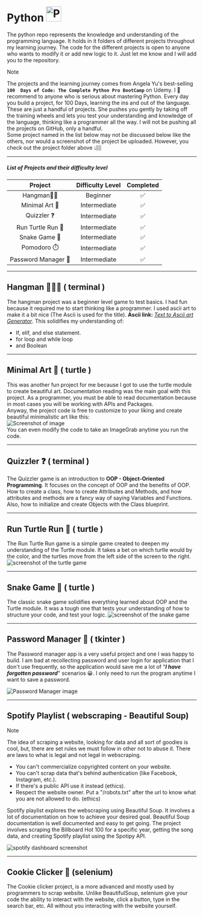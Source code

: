 # Python <img alt="Python logo" height="40" src="images/python.webp" width="40"/>

The python repo represents the knowledge and understanding of the programming language. 
It holds in it folders of different projects throughout my learning journey.
The code for the different projects is open to anyone who wants to modify it or add new logic to it.
Just let me know and I will add you to the repository.

> [!Note]   
> The projects and the learning journey comes from Angela Yu's best-selling **```100 
Days of Code: The Complete Python Pro BootCamp```** on Udemy.
I 💯 recommend to anyone who is serious about mastering Python.
Every day you build a project, for 100 Days, learning the ins and out of the language.
These are just a handful of projects.
She pushes you gently by taking off the training wheels and lets you test your understanding and 
knowledge of the language, thinking like a programmer all the way.
I will not be pushing all the projects on GitHub, only a handful.   
> Some project named in the list below may not be discussed below like the others,
> nor would a screenshot of the project be uploaded.
> However, you check out the project folder above 👆🏽

___

##### List of Projects and their difficulty level
|       Project       | Difficulty Level | Completed |
|:-------------------:|:----------------:|:---------:|
|    Hangman🧍🏽‍     |     Beginner     |     ✅     |
|   Minimal Art 🎨    |   Intermediate   |     ✅     |
|     Quizzler ❓      |   Intermediate   |     ✅     |
|  Run Turtle Run 🐢  |   Intermediate   |     ✅     |
|    Snake Game 🐍    |   Intermediate   |     ✅     |
|     Pomodoro ⏱️     |   Intermediate   |     ✅     | 
 | Password Manager 🔐 |   Intermediate   |     ✅     |

___

## Hangman 🧍🏽‍♂️ ( terminal )
The hangman project was a beginner level game to test basics.
I had fun because it required me to start thinking like a programmer.
I used ascii art to make it a bit nice (The Ascii is used for the title).
**Ascii link:** [_Text to Ascii art Generator_](http://www.patorjk.com/software/taag/#p=display&f=ANSI%20Shadow&t=>As).
This solidifies my understanding of:  
* If, elif, and else statement.
* for loop and while loop
* and Boolean
___
## Minimal Art 🎨 ( turtle )
This was another fun project for me because I got to use the turtle module
to create beautiful art. Documentation reading was the main goal with this project.
As a programmer, you must be able to read documentation because in most cases 
you will be working with APIs and Packages.   
Anyway, the project code is free to customize to your liking and create beautiful 
minimalistic art like this:  
![Screenshot of image](minimal_art/minimal_art.png)  
You can even modify the code to take an ImageGrab anytime you run the code.
___
## Quizzler ❓ ( terminal )
The Quizzler game is an introduction to **OOP - Object-Oriented Programming**.
It focuses on the concept of OOP and the benefits of OOP. How to create a class,
how to create Attributes and Methods, and how attributes and methods are a fancy 
way of saying Variables and Functions. Also, how to initialize and create Objects with 
the Class blueprint.
___
## Run Turtle Run 🐢 ( turtle )
The Run Turtle Run game is a simple game created to deepen my understanding of the Turtle
module.
It takes a bet on which turtle would by the color, and the turtles move from the left 
side of the screen to the right.
![screenshot of the turtle game](images/turtle.webp)
___
## Snake Game 🐍 ( turtle )
The classic snake game solidifies everything learned about OOP and the Turtle module. It was a tough one
 that tests your understanding of how to structure your code, and test your logic.
![screenshot of the snake game](images/snake.webp)
___

## Password Manager 🔐 ( tkinter )
The Password manager app is a very useful project and one I was happy to build.
I am bad at recollecting password and user login for application that I don't use 
frequently, so the application would save me a lot of "***I have forgotten password***"
scenarios 😀.
I only need to run the program anytime I want to save a password.

![Password Manager image](images/password_manager.webp)
___

## Spotify Playlist ( webscraping - Beautiful Soup)
>[!NOTE]  
> The idea of scraping a website, looking for data and all sort of goodies is cool, but, there are
> set rules we must follow in other not to abuse it. There are laws to what is legal and not legal 
> in webscraping.  
> * You can't commercialize copyrighted content on your website.
> * You can't scrap data that's behind authentication (like Facebook, Instagram, etc.).
> * If there's a public API use it instead (ethics).
> * Respect the website owner. Put a "/robots.txt" after the url to know what you are not allowed to do. (ethics)

Spotify playlist explores the webscraping using Beautiful Soup. It involves a lot
of documentation on how to achieve your desired goal. Beautiful Soup documentation is 
well documented and easy to get going. The project involves scraping the Billboard Hot 100
for a specific year, getting the song data, and creating Spotify playlist using the Spotipy API.  

![spotify dashboard screenshot](images/spotify.webp)
___

## Cookie Clicker 🍪 (selenium)
The Cookie clicker project, is a more advanced and mostly used by programmers to scrap website.
Unlike BeautifulSoup, selenium give your code the ability to interact with the website, click a button,
type in the search bar, etc. All without you interacting with the website yourself.
